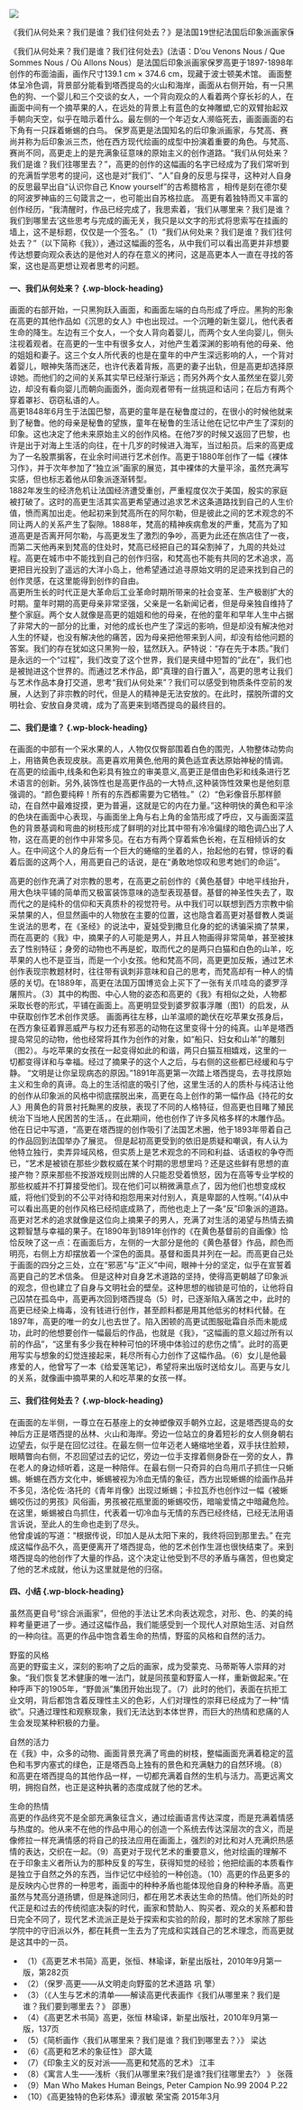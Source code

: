 ﻿---
author: Qiran
type: post
date: 2018-12-31T08:18:09+00:00
url: /zh/97/
autoshare_autoshare_for_twitter:
  - 1
autoshare_tweet-allow-image:
  - yes
autoshare_tweet_accounts:
  - 'a:0:{}'
categories:
  - 西方美术史

---
![](/uploads/2019/03/7cbb8f013af35f70329862d9ee6c631164a8a36f.jpg)

<pre class="wp-block-preformatted">《我们从何处来？我们是谁？我们往何处去？》是法国19世纪法国后印象派画家保罗高更的代表作品。画面可以分为“我们从何处来”、“我们是谁”、“我们往何处去”三个部分，高更通过这几个部分展现人的不同的阶段。通过解读高更的代表作和作品中各个事物，来探寻高更的绘画风格、人生历程和他对现代艺术的影响。<br /></pre>

《我们从何处来？我们是谁？我们往何处去》(法语：D&#8217;ou Venons Nous / Que Sommes Nous / Où Allons Nous）是法国后印象派画家保罗高更于1897-1898年创作的布面油画，画作尺寸139.1 cm × 374.6 cm，现藏于波士顿美术馆。 画面整体呈冷色调，背景部分能看到塔西提岛的火山和海岸，画面从右侧开始，有一只黑色的狗、一个婴儿和三个交谈的女人，一个背向观众的人看着两个穿长衫的人，在画面中间有一个摘苹果的人，在远处的背景上有蓝色的女神雕塑,它的双臂抬起双手朝向天空，似乎在暗示着什么。最左侧的一个年迈女人濒临死去，画面画面的右下角有一只踩着蜥蜴的白鸟。 保罗高更是法国知名的后印象派画家，与梵高、赛尚并称为后印象派三杰，他在西方现代绘画的成型中扮演着重要的角色。与梵高、赛尚不同，高更走上的是充满象征意味的原始主义的创作道路。“我们从何处来？我们是谁？我们往哪里去？”，高更的创作的这幅画的名字已经成为了我们常听到的充满哲学思考的提问，这也是对“我们”、“人”自身的反思与探寻，这种对人自身的反思最早出自“认识你自己 Know yourself”的古希腊格言 ，相传是刻在德尔斐的阿波罗神庙的三句箴言之一，也可能出自苏格拉底。 高更有着独特而又丰富的创作经历，“我清醒时，作品已经完成了，我思索着，‘我们从哪里来？我们是谁？我们到哪里去’这些思考与完成的画无关，我只是以文字的形式将思索写在挂画的墙上，这不是标题，仅仅是一个签名。”（1）“我们从何处来？我们是谁？我们往何处去？”（以下简称《我》），通过这幅画的签名，从中我们可以看出高更并非想要传达想要向观众表达的是他对人的存在意义的拷问，这是高更本人一直在寻找的答案，这也是高更想让观者思考的问题。

#### 一、我们从何处来？ {.wp-block-heading}

  
画面的右部开始，一只黑狗跃入画面，和画面左端的白鸟形成了呼应。黑狗的形象在高更的其他作品如《沉思的女人》中也出现过。一个沉睡的新生婴儿，他代表者生命的降生。左边有三个女人，一个女人背向着婴儿，而两个女人坐向婴儿，侧头注视着观者。在高更的一生中有很多女人，对他产生着深渊的影响有他的母亲、他的姐姐和妻子。这三个女人所代表的也是在童年的中产生深远影响的人，一个背对着婴儿，眼神失落而迷茫，也许代表着背叛，高更的妻子出轨，但是高更却选择原谅她。而他们的之间的关系其实早已经渐行渐远；而另外两个女人虽然坐在婴儿旁边，却没有看向婴儿而朝向画面外，面向观者带有一丝挑逗和诘问；在后方有两个穿着罩衫、窃窃私语的人。  
高更1848年6月生于法国巴黎，高更的童年是在秘鲁度过的，在很小的时候他就来到了秘鲁。他的母亲是秘鲁的望族，童年在秘鲁的生活让他在记忆中产生了深刻的印象。这也决定了他未来原始主义的创作风格。在他7岁的时候又返回了巴黎，也许是出于对海上生活的向往，在十几岁的时候进入海军，当过船员。后来的高更成为了一名股票掮客，在业余时间进行艺术创作。高更于1880年创作了一幅《裸体习作》，并于次年参加了“独立派”画家的展览，其中裸体的大量平涂，虽然充满写实感，但也标志着他从印象派逐渐转型。  
1882年发生的经济危机让法国经济遭受重创，严重程度仅次于美国，殷实的家庭被打破了。这时的高更生活其实高更希望通过追求艺术这条道路找到自己的人生价值，愤而离加出走。他起初来到梵高所在的阿尔勒，但是彼此之间的艺术观念的不同让两人的关系产生了裂隙。1888年，梵高的精神疾病愈发的严重，梵高为了知道高更是否离开阿尔勒，与高更发生了激烈的争吵，高更为此还在旅店住了一夜，而第二天他再来到梵高的住处时，梵高已经把自己的耳朵割掉了，九周的共处过程。高更在城市中不能找到自己的创作归宿，和梵高也不能有共同的艺术追求，高更把目光投到了遥远的大洋小岛上，他希望通过追寻原始文明的足迹来找到自己的创作灵感，在这里能得到创作的自由。  
高更所生长的时代正是大革命后工业革命时期所带来的社会变革、生产极剧扩大的时期。童年时期的高更母亲非常坚强，父亲是一名新闻记者，但是母亲独自维持了整个家庭。两个女人就像是高更的姐姐和他的母亲，在他的童年和早年人生中占据了非常大的一部分的比重，对他的成长也产生了深远的影响，但是却没有解决他对人生的怀疑，也没有解决他的痛苦，因为母亲把他带来到人间，却没有给他问题的答案。我们的存在犹如这只黑狗一般，猛然跃入。萨特说：“存在先于本质。”我们是永远的一个“过程”，我们改变了这个世界，我们是夹缝中短暂的“此在”，我们也是被抛进这个世界的。而通过艺术作品，即“真理的自行置入”，高更的思考让我们与艺术作品本身打交道，思考“我们从何处来”？我们可以感受到物质条件空前的发展，人达到了非宗教的时代，但是人的精神是无法安放的。在此时，摆脱所谓的文明社会、安放自身灵魂，成为了高更来到塔西提岛的最终目的。

#### 二、我们是谁？ {.wp-block-heading}

  
在画面的中部有一个采水果的人，人物仅仅臀部围着白色的围兜，人物整体动势向上，用铬黄色表现皮肤。高更喜欢用黄色,他用的黄色适宜表达原始神秘的情调。在高更的绘画中,线条和色彩具有独立的审美意义,高更正是借由色彩和线条进行艺术语言的创新。另外,装饰性也是高更作品的一大特点,这种装饰性效果也是他刻意强调的。“颜色要纯粹！所有的东西都需要为它牺牲。”（2）“色彩像音乐那样颤动，在自然中最难捉摸，更为普遍，这就是它的内在力量。”这种明快的黄色和平涂的色块在画面中心表现，与画面坐上角与右上角的金箔形成了呼应，又与画面深蓝色的背景基调和弯曲的树枝形成了鲜明的对比其中带有冷冷偏绿的暗色调凸出了人物，这在高更的创作中非常多见。在右方有两个穿着紫色长袍，在互相倾诉的女人。在中间这个人的身后有一个巨大的蜷缩的坐着的人，抬起他的右臂，惊讶的看着后面的这两个人，用高更自己的话说，是在“勇敢地惊叹和思考她们的命运”。

高更的创作充满了对宗教的思考，在高更之前创作的《黄色基督》中地平线抬升，用大色块平铺的简单而又极富装饰意味的造型表现基督。基督的神圣性失去了，取而代之的是纯朴的信仰和天真质朴的视觉符号。从中我们可以联想到西方宗教中偷采禁果的人，但显然画中的人物放在主要的位置，这也隐含着高更对基督教人类诞生说法的思考，在《圣经》的说法中，夏娃受到撒旦化身的蛇的诱骗采摘了禁果，而在高更的《我》中，摘果子的人可能是男人，并且人物画得非常简单，甚至被抹去了性别特征；身旁的动物也不再是蛇，取而代之的是两只白猫和白色的山羊，吃苹果的人也不是亚当，而是一个小女孩。他和梵高不同，高更更加反叛，通过艺术创作表现宗教题材时，往往带有讽刺非意味和自己的思考，而梵高却有一种人的情感的关切。在1889年，高更在法国万国博览会上买下了一张有关爪哇岛的婆罗浮屠照片。（3）其中的构图、中心人物的姿态和高更的《我》有相似之处，人物都采取长卷的形式，平铺在画面上。高更明显受到婆罗叙事浮雕（图1）的启发，从中获取创作艺术创作灵感。 画面再往左移，山羊温顺的跪伏在吃苹果女孩身后，在西方象征着罪恶威严与权力还有邪恶的动物在这里变得十分的纯真。山羊是塔西提岛常见的动物，他也经常将其作为创作的对象，如“船只、妇女和山羊”的雕刻（图2）。与吃苹果的女孩在一起变得如此的和谐，两只白猫互相嬉戏，这里的一切都变得详和与幸福。经过了摘果子的这个人之后，与右侧的这些都已经缓和与宁静。 “文明是让你呈现病态的原因。”1891年高更第一次踏上塔西提岛，去寻找原始主义和生命的真谛。岛上的生活彻底的吸引了他，这里生活的人的质朴与纯洁让他的创作从印象派的风格中彻底摆脱出来，高更在岛上创作的第一幅作品《持花的女人》用黄色的背景衬托黝黑的皮肤，表现了不同的人格特征，但高更也目睹了殖民统治下当地人民困苦的生活，。在此期间，他也创作了许多风格多样的木雕作品。他在日记中写道，“高更在塔西提的创作吸引了法国艺术圈，他于1893年带着自己的作品回到法国举办了展览。 但是起初高更受到的依旧是质疑和嘲讽，有人认为他特立独行，卖弄异域风格，但实质上是艺术观念的不同和利益、话语权的争夺而已，“艺术是被锁在那些少数权威在某个时期的思想里吗？还是这些鲜有思想的直接产物？原来那些不按游戏规则出牌的人只能忍受着愤怒，因为在高等专业学校的那些权威并不打算接受他们。现在他们可以稍微满意点了，因为他们也想变成权威，将他们受到的不公平对待和抱怨用来对付别人，真是卑鄙的人性啊。”(4)从中可以看出高更的创作风格已经彻底成熟了，而他也走上了一条“反”印象派的道路。高更对艺术的追求就像是这位向上摘果子的男人，充满了对生活的渴望与热情去摘这颗智慧与幸福的果子。在1890年到1891年创作的《在黄色基督前的自画像》恰恰反映了这一点：在画面后方，左侧的一大部分是他的《黄色基督》作品，颜色而明亮，右侧上方却摆放着一个深色的面具。基督和面具并列在一起。而高更自己处于画面的四分之三处，立在“邪恶”与“正义”中间，眼神十分的坚定，似乎在宣誓着高更自己的艺术信条。 但是这种对自身艺术道路的坚持，使得高更朝越了印象派的观念，但也建立了自身与文明社会的壁垒。这种思想的枷锁是可怕的，让他将自己囚禁在孤岛中，高更再次回到塔西提岛（5）时，已逐渐陷入痛苦之中，此时的高更已经染上梅毒，没有钱进行创作，甚至颜料都是用其他低劣的材料代替。在1897年，高更的唯一的女儿也去世了。陷入困顿的高更试图服砒霜自杀而未能成功，此时的他想要创作一幅最后的作品，也就是《我》，“这幅画的意义超过所有以前的作品”，“这里有多少我在种种可怕的环境中体验过的悲伤之情”。此时的高更用写实与想象的幻觉连接起来，耗尽所有心力创作了这幅作品。（6）女儿是他最疼爱的人，他曾写了一本《给爱莲笔记》，希望将来出版时送给女儿。高更与女儿的关系，就像画中摘苹果的人和吃苹果的女孩一样。

#### 三、我们往何处去？ {.wp-block-heading}

  
在画面的左半侧，一尊立在石基座上的女神塑像双手朝外立起，这是塔西提岛的女神后方正是塔西提的丛林、火山和海岸。旁边一位站立的身着短衫的女人侧身朝右边望去，似乎是在回忆过往。在最左侧一位年迈老人蜷缩地坐着，双手扶住脸颊，眼睛瞥向右侧，不忍回望过去的记忆，旁边一位手支撑着侧身卧在一旁的女人，靠在老人的身边倾听着，这是一种陪伴。在最右侧一只奇异的白鸟用爪子抓住一只蜥蜴。蜥蜴在西方文化中，蜥蜴被视为冷血无情的象征，西方出现蜥蜴的绘画作品并不多见，洛伦佐·洛托的《青年肖像》出现过蜥蜴；卡拉瓦乔也创作过一幅《被蜥蜴咬伤过的男孩》风俗画，男孩被花瓶里面的蜥蜴咬伤，暗喻爱情之中暗藏危险。在这里，蜥蜴被白鸟抓住，代表着一切冷血与无情的东西已经终结，已经无法用语言诉说，至此人的生命也走到了尽头。  
他曾虔诚的写道：“根据传说，印加人是从太阳下来的，我终将回到那里去。” 在完成这幅作品不久，高更便离开了塔西提岛，他的艺术创作生涯也很快结束了。来到塔西提岛的他创作了大量的作品，这个决定让他受到不尽的矛盾与痛苦，但也奠定了他的艺术成就，他认为这里就是他的归宿。  


#### 四、小结 {.wp-block-heading}

  
虽然高更自号“综合派画家”，但他的手法让艺术向表达观念，对形、色、的美的纯粹考量更进了一步。通过这幅作品，我们能感受到一个现代人对原始生活、对自然的一种向往。高更的作品中饱含着生命的热情，野蛮的风格和自然的活力。

  
野蛮的风格  
高更的野蛮主义，深刻的影响了之后的画家，成为受蒙克、马蒂斯等人崇拜的对象。“我们恢复艺术健康的唯一法门，就是同孩童和野蛮人一样，重新做起来。”在种呼声下的1905年，“野兽派”集团开始出现了。（7）此时的他们，表面在抗拒工业文明，背后都饱含着反理性主义的色彩，人们对理性的崇拜已经成为了一种“情欲”。只通过理性和观察现象，我们无法达到本体世界，而巨大的热情和悲痛的人生会发现某种积极的力量。

  
自然的活力  
在《我》中，众多的动物、画面背景充满了弯曲的树枝，整幅画面充满着稳定的蓝色和韦罗内塞式的绿色，正是塔西岛上独有的景色和充满魅力的自然环境。（8）和高更在塔西提岛的其他作品一样，一切都充满着自然的生机与活力。高更远离文明，拥抱自然，也正是这种执著的态度成就了他的艺术。  


生命的热情  
高更的作品终究不是全部充满象征含义，通过绘画语言传达深度，而是充满着情感与热度的。他从来不在他的作品中用心的创造一个系统去传达深层次的含义，而是像修拉一样充满情感的将自己的技法应用在画面上，强烈的对比和对人充满炽热感情的表达，交织在一起。（9）高更对于现代艺术的重要意义，他对绘画的理解不在于印象主义者所认为的那种反复的写生，获得知觉的经验；他把绘画的本质看作是独立于自然之外的东西，当作记忆中经验的一种创造。（10）高更的作品更多的是反映内心世界的一种思考，画面中的种种矛盾也能体现他自身的种种矛盾。高更虽然与梵高分道扬镳，但是殊途同归，都在用艺术表达生命的热情。他们所处的时代正是和过去的传统彻底决裂的时代，画家和赞助人、购买者、观众的关系都和昔日完全不同了，现代艺术流派正是处于探索和实验的阶段，那时的艺术家除了那些学院中的守旧派以外，都在耗费一生去为了完成和实践自己的艺术理念，而高更就是这其中的一员。

<ul class="wp-block-list">
  <li>
    （1）《高更艺术书简》高更，张恒、林瑜译，新星出版社，2010年9月第一版，第282页
  </li>
  <li>
    （2）（保罗·高更——从文明走向野蛮的艺术道路 巩 擎）
  </li>
  <li>
    （3）（《人生与艺术的清单——解读高更代表画作《我们从哪里来？我们是谁？我们要到哪里去？》 邵惠）
  </li>
  <li>
    （4）《高更艺术书简》高更，张恒 林瑜译，新星出版社，2010年9月第一版，137页
  </li>
  <li>
    （5）《简析画作〈我们从哪里来？我们是谁？我们到哪里去？〉》 梁达
  </li>
  <li>
    （6）《高更和艺术的象征性》 邵大箴
  </li>
  <li>
    （7）《印象主义的反对派——高更和梵高的艺术》 江丰
  </li>
  <li>
    （8）《寓言人生——浅析〈我们从哪里来?我们是谁?我们往哪里去?〉 》 张薇
  </li>
  <li>
    （9）Man Who Makes Human Beings, Peter Campion No.99 2004 P.22
  </li>
  <li>
    （10）《高更独特的色彩体系》谭淑敏 荣宝斋 2015年3月
  </li>
</ul>
